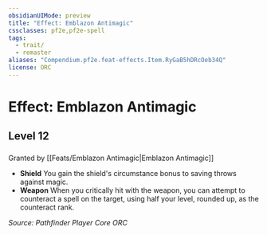 ```yaml
---
obsidianUIMode: preview
title: "Effect: Emblazon Antimagic"
cssclasses: pf2e,pf2e-spell
tags:
  - trait/
  - remaster
aliases: "Compendium.pf2e.feat-effects.Item.RyGaB5hDRcOeb34Q"
license: ORC
---
```

# Effect: Emblazon Antimagic
## Level 12
### 






Granted by [[Feats/Emblazon Antimagic|Emblazon Antimagic]]

*   **Shield** You gain the shield's circumstance bonus to saving throws against magic.
*   **Weapon** When you critically hit with the weapon, you can attempt to counteract a spell on the target, using half your level, rounded up, as the counteract rank.

*Source: Pathfinder Player Core*
*ORC*